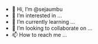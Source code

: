 - 👋 Hi, I’m @sejaumbu
- 👀 I’m interested in ...
- 🌱 I’m currently learning ...
- 💞️ I’m looking to collaborate on ...
- 📫 How to reach me ...

<!---
sejaumbu/sejaumbu is a ✨ special ✨ repository because its `README.md` (this file) appears on your GitHub profile.
You can click the Preview link to take a look at your changes.
--->
